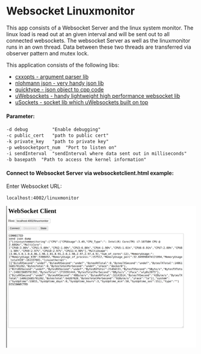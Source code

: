 # Websocket Linuxmonitor

This app consists of a Websocket Server and the linux system monitor. The linux load is read out at an given interval 
and will be sent out to all connected websockets. 
The websocket Server as well as the linuxmonitor runs in an own thread. Data between these two threads are transferred via
observer pattern and mutex lock.

This application consists of the following libs:
* [cxxopts - argument parser lib](https://github.com/jarro2783/cxxopts)
* [nlohmann json - very handy json lib](https://github.com/nlohmann/json)
* [quicktype - json object to cpp code](https://app.quicktype.io/)
* [uWebsockets - handy lightweight high performance websocket lib](https://github.com/uNetworking/uWebSockets)
* [uSockets - socket lib which uWebsockets built on top](https://github.com/uNetworking/uSockets)

#### Parameter:
    -d debug         "Enable debugging"
    -c public_cert   "path to public cert"
    -k private_key   "path to private key"
    -p websocketport_num  "Port to listen on"
    -i sendInterval  "sendInterval where data sent out in milliseconds"
    -b basepath  "Path to access the kernel information" 
    
    
#### Connect to Websocket Server via websocketclient.html example:
Enter Websocket URL:       
    
    localhost:4002/linuxmonitor

![websocketCLient](./websocket.png)